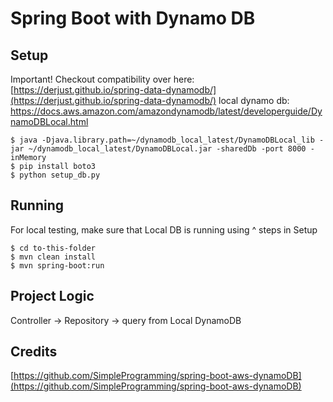 # Spring Boot with Dynamo DB

## Setup
Important! Checkout compatibility over here: [https://derjust.github.io/spring-data-dynamodb/](https://derjust.github.io/spring-data-dynamodb/)
local dynamo db: https://docs.aws.amazon.com/amazondynamodb/latest/developerguide/DynamoDBLocal.html
```
$ java -Djava.library.path=~/dynamodb_local_latest/DynamoDBLocal_lib -jar ~/dynamodb_local_latest/DynamoDBLocal.jar -sharedDb -port 8000 -inMemory
$ pip install boto3
$ python setup_db.py
```

## Running
For local testing, make sure that Local DB is running using ^ steps in Setup
```
$ cd to-this-folder
$ mvn clean install
$ mvn spring-boot:run
```

## Project Logic
Controller -> Repository -> query from Local DynamoDB

## Credits
[https://github.com/SimpleProgramming/spring-boot-aws-dynamoDB](https://github.com/SimpleProgramming/spring-boot-aws-dynamoDB)
